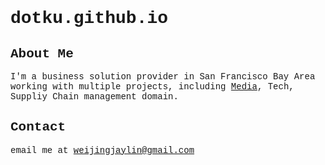 <style>
  body {
    font-family: 'Courier New', Courier, monospace;"
  }
</style>

# dotku.github.io

## About Me

I'm a business solution provider in San Francisco Bay Area working with multiple projects, 
including [Media](/marketing), Tech, Suppliy Chain management domain.

## Contact

email me at [weijingjaylin@gmail.com](mailto:weijingjaylin@gmail.com)
